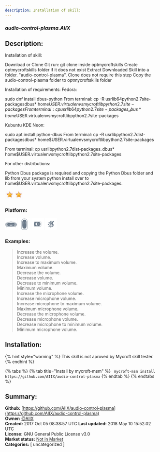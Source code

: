 ```yaml
---
description: Installation of skill:
---
```


### _audio-control-plasma.AIIX_  
## Description:  
Installation of skill:

Download or Clone Git run: git clone  inside optmycroftskills
Create optmycroftskills folder if it does not exist
Extract Downloaded Skill into a folder. "audio-control-plasma". Clone does not require this step
Copy the audio-control-plasma folder to optmycroftskills folder

Installation of requirements:
Fedora:

sudo dnf install dbus-python
From terminal: cp -R usrlib64python2.7site-packagesdbus* home$USER.virtualenvsmycroftlibpython2.7site-packages
From terminal: cp usrlib64python2.7site-packages_dbus* home$USER.virtualenvsmycroftlibpython2.7site-packages

Kubuntu  KDE Neon:

sudo apt install python-dbus
From terminal: cp -R usrlibpython2.7dist-packagesdbus* home$USER.virtualenvsmycroftlibpython2.7site-packages

From terminal: cp usrlibpython2.7dist-packages_dbus* home$USER.virtualenvsmycroftlibpython2.7site-packages


For other distributions:

Python Dbus package is required and copying the Python Dbus folder and lib from your system python install over to home$USER.virtualenvsmycroftlibpython2.7site-packages.
  
![](../.gitbook/assets/star.png)![](../.gitbook/assets/star.png)  
  
### Platform:  
 ![Mark I](../.gitbook/assets/mark-1-icon.png)  ![Mark II](../.gitbook/assets/mark-2-icon.png)  ![Picroft](../.gitbook/assets/picroft-icon.png)  ![plasmoid](../.gitbook/assets/kde.png)   
### Examples:  
> Increase the volume.  
> Increase volume.  
> Increase to maximum volume.  
> Maximum volume.  
> Decrease the volume.  
> Decrease volume.  
> Decrease to minimum volume.  
> Minimum volume.  
> Increase the microphone volume.  
> Increase microphone volume.  
> Increase microphone to maximum volume.  
> Maximum microphone volume.  
> Decrease the microphone volume.  
> Decrease microphone volume.  
> Decrease microphone to minimum volume.  
> Minimum microphone volume.  
  
## Installation:  
{% hint style="warning" %}
This skill is not aproved by Mycroft skill tester.
{% endhint %}
    
{% tabs %}
{% tab title="Install by mycroft-msm" %}
``` mycroft-msm install https://github.com/AIIX/audio-control-plasma```
{% endtab %}
  {% endtabs %}
    
## Summary:  
**Github:** [https://github.com/AIIX/audio-control-plasma](https://github.com/AIIX/audio-control-plasma)  
**Owner:** [@AIIX](https://github.com/AIIX)  
**Created:** 2017 Oct 05 08:38:57 UTC  **Last updated:** 2018 May 10 15:52:02 UTC  
**License:** GNU General Public License v3.0  
**Market status:** [Not in Market](https://market.mycroft.ai/skill/)  
**Categories:** [ uncategorized ]   
